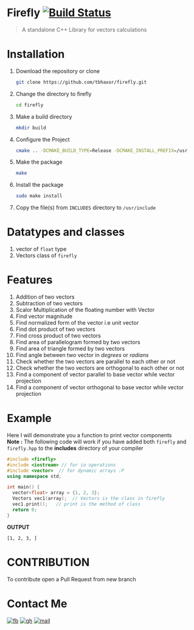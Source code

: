 <br>

# Firefly [![Build Status](https://travis-ci.org/tbhaxor/firefly.svg?branch=master)](https://travis-ci.org/tbhaxor/firefly)

> A standalone C++ Library for vectors calculations

# Installation

1. Download the repository or clone
   ```sh
   git clone https://github.com/tbhaxor/firefly.git
   ```
2. Change the directory to firefly
   ```sh
   cd firefly
   ```
3. Make a build directory
   ```sh
   mkdir build
   ```
4. Configure the Project
   ```sh
   cmake .. -DCMAKE_BUILD_TYPE=Release -DCMAKE_INSTALL_PREFIX=/usr
   ```
5. Make the package
   ```sh
   make
   ```
6. Install the package
   ```sh
   sudo make install
   ```
7. Copy the file(s) from `INCLUDES` directory to `/usr/include`

# Datatypes and classes

1. vector of `float` type
2. Vectors class of `firefly`

# Features

1. Addition of two vectors
2. Subtraction of two vectors
3. Scalor Multiplication of the floating number with Vector
4. Find vector magnitude
5. Find normalized form of the vector i.e unit vector
6. Find dot product of two vectors
7. Find cross product of two vectors
8. Find area of parallelogram formed by two vectors
9. Find area of triangle formed by two vectors
10. Find angle between two vector in _degrees_ or _radians_
11. Check whether the two vectors are parallel to each other or not
12. Check whether the two vectors are orthogonal to each other or not
13. Find a component of vector parallel to base vector while vector projection
14. Find a component of vector orthogonal to base vector while vector projection

<!--# Overview of the methods
NOTE: `float` is an inbuilt datatype in c++ and Vectors is the class in `firefly`

| Class Method | Arguments | Return Type |              Description               |
|--------------|-----------|-------------|----------------------------------------|
| add          | Vectors   | Vectors     | This method takes a Vectors class type |

-->

# Example

Here I will demonstrate you a function to print vector components <br>
**Note :** The following code will work if you have added both `firefly` and `firefly.hpp` to the **includes** directory of your compiler

```cpp
#include <firefly>
#include <iostream> // for io operations
#include <vector>  // for dynamic arrays :P
using namespace std;

int main() {
  vector<float> array = {1, 2, 3};
  Vectors vec1(array);  // Vectors is the class in firefly
  vec1.print();   // print is the method of class
  return 0;
}
```

**OUTPUT**

```
[1, 2, 3, ]
```

# CONTRIBUTION

To contribute open a Pull Request from new branch

# Contact Me

[![fb](https://img.shields.io/badge/FaceBook-gurkirat.py-blue.svg)](https://fb.com/gurkirat.py) [![gh](https://img.shields.io/badge/GitHub-tbhaxor-orange.svg)](https://github.com/tbhaxor) [![mail](https://img.shields.io/badge/Email%20Address-tbhaxor@gmail.com-green.svg)](mailto:tbhaxor@gmail.com)
